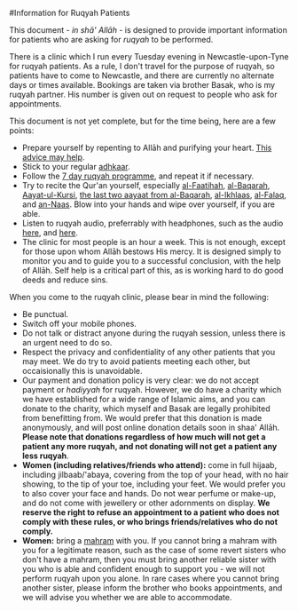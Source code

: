 [title: Information for Ruqyah Patients - muhammadtim.com]:/
[menu: Ruqyah]:/
[menu-locgroup: primary]:/
[order: 5]:/

#Information for Ruqyah Patients

This document - *in shā' Allāh* - is designed to provide important information for patients who are asking for *ruqyah* to be performed. 

There is a clinic which I run every Tuesday evening in Newcastle-upon-Tyne for ruqyah patients. As a rule, I don't travel for the purpose of ruqyah, so patients have to come to Newcastle, and there are currently no alternate days or times available. Bookings are taken via brother Basak, who is my ruqyah partner. His number is given out on request to people who ask for appointments.

This document is not yet complete, but for the time being, here are a few points:

* Prepare yourself by repenting to Allāh and purifying your heart. [This advice may help](/advice).
* Stick to your regular [adhkaar](/protectys).
* Follow the [7 day ruqyah programme](/7dayrd), and repeat it if necessary.
* Try to recite the Qur'an yourself, especially [al-Faatihah](http://quran.com/1), [al-Baqarah](http://quran.com/2), [Aayat-ul-Kursi](http://quran.com/2/255), [the last two aayaat from al-Baqarah](http://quran.com/2/285-286), [al-Ikhlaas](http://quran.com/112), [al-Falaq](http://quran.com/113), and [an-Naas](http://quran.com/114). Blow into your hands and wipe over yourself, if you are able.
*  Listen to ruqyah audio, preferrably with headphones, such as the audio [here](http://quranaudiodownload.com/audio/ruqyah/Sheikh_Ahmed_Bin_Ali_Al-Ajmy_Ruqya.mp3), and [here](http://youtu.be/0O0Q_-oc1rU).
*  The clinic for most people is an hour a week. This is not enough, except for those upon whom Allāh bestows His mercy. It is designed simply to monitor you and to guide you to a successful conclusion, with the help of Allāh. Self help is a critical part of this, as is working hard to do good deeds and reduce sins.

When you come to the ruqyah clinic, please bear in mind the following:

* Be punctual.
* Switch off your mobile phones.
* Do not talk or distract anyone during the ruqyah session, unless there is an urgent need to do so.
* Respect the privacy and confidentiality of any other patients that you may meet. We do try to avoid patients meeting each other, but occaisionally this is unavoidable.
*  Our payment and donation policy is very clear: we do not accept payment or *hadiyyah* for ruqyah. However, we do have a charity which we have established for a wide range of Islamic aims, and you can donate to the charity, which myself and Basak are legally prohibited from benefitting from. We would prefer that this donation is made anonymously, and will post online donation details soon in shaa' Allāh. **Please note that donations regardless of how much will not get a patient any more ruqyah, and not donating will not get a patient any less ruqyah**.
* **Women (including relatives/friends who attend):** come in full hijaab, including jilbaab/'abaya, covering from the top of your head, with no hair showing, to the tip of your toe, including your feet. We would prefer you to also cover your face and hands. Do not wear perfume or make-up, and do not come with jewellery or other adornments on display.  **We reserve the right to refuse an appointment to a patient who does not comply with these rules, or who brings friends/relatives who do not comply.**
* **Women:** bring a [mahram](http://islamqa.com/en/ref/137095/mahram) with you. If you cannot bring a mahram with you for a legitimate reason, such as the case of some revert sisters who don't have a mahram, then you must bring another reliable sister with you who is able and confident enough to support you - we will not perform ruqyah upon you alone. In rare cases where you cannot bring another sister, please inform the brother who books appointments, and we will advise you whether we are able to accommodate.

